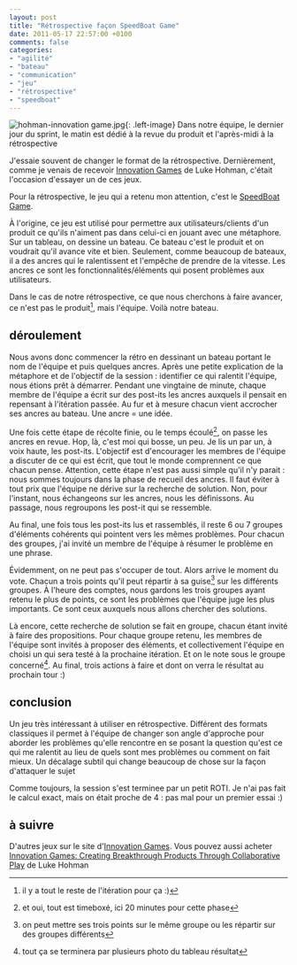 ```yaml
---
layout: post
title: "Rétrospective façon SpeedBoat Game"
date: 2011-05-17 22:57:00 +0100
comments: false
categories: 
- "agilité"
- "bateau"
- "communication"
- "jeu"
- "rétrospective"
- "speedboat"
---
```

![hohman-innovation game.jpg](https://blog-img.crafting-labs.fr/couverture/.hohman_-_innovation_game_s.jpg){: .left-image}
 Dans notre équipe, le dernier jour du sprint, le matin est dédié à la revue du produit et l'après-midi à la rétrospective

J'essaie souvent de changer le format de la rétrospective. Dernièrement, comme je venais de recevoir [Innovation Games](http://www.amazon.fr/gp/product/0321437292/ref=as_li_ss_tl?ie=UTF8&tag=monbloamoique-21&linkCode=as2&camp=1642&creative=19458&creativeASIN=0321437292) de Luke Hohman, c'était l'occasion d'essayer un de ces jeux.

Pour la rétrospective, le jeu qui a retenu mon attention, c'est le [SpeedBoat Game](http://innovationgames.com/speed-boat/).


 
À l'origine, ce jeu est utilisé pour permettre aux utilisateurs/clients d'un produit ce qu'ils n'aiment pas dans celui-ci en jouant avec une métaphore.
Sur un tableau, on dessine un bateau. Ce bateau c'est le produit et on voudrait qu'il avance vite et bien. Seulement, comme beaucoup de bateaux, il a des ancres qui le ralentissent et l'empêche de prendre de la vitesse. Les ancres ce sont les fonctionnalités/éléments qui posent problèmes aux utilisateurs.

Dans le cas de notre rétrospective, ce que nous cherchons à faire avancer, ce n'est pas le produit[^1], mais l'équipe. Voilà notre bateau.

## déroulement
Nous avons donc commencer la rétro en dessinant un bateau portant le nom de l'équipe et puis quelques ancres. Après une petite explication de la métaphore et de l'objectif de la session : identifier ce qui ralentit l'équipe, nous étions prêt à démarrer.
Pendant une vingtaine de minute, chaque membre de l'équipe a écrit sur des post-its les ancres auxquels il pensait en repensant à l'itération passée.
Au fur et à mesure chacun vient accrocher ses ancres au bateau. Une ancre = une idée.

Une fois cette étape de récolte finie, ou le temps écoulé[^2], on passe les ancres en revue.
Hop, là, c'est moi qui bosse, un peu. Je lis un par un, à voix haute, les post-its. L'objectif est d'encourager les membres de l'équipe a discuter de ce qui est écrit, que tout le monde comprennent ce que chacun pense.
Attention, cette étape n'est pas aussi simple qu'il n'y parait : nous sommes toujours dans la phase de recueil des ancres. Il faut éviter à tout prix que l'équipe ne dérive sur la recherche de solution. Non, pour l'instant, nous échangeons sur les ancres, nous les définissons.
Au passage, nous regroupons les post-it qui se ressemble.

Au final, une fois tous les post-its lus et rassemblés, il reste 6 ou 7 groupes d'éléments cohérents qui pointent vers les mêmes problèmes.
Pour chacun des groupes, j'ai invité un membre de l'équipe à résumer le problème en une phrase.

Évidemment, on ne peut pas s'occuper de tout. Alors arrive le moment du vote. Chacun a trois points qu'il peut répartir à sa guise[^3] sur les différents groupes.
À l'heure des comptes, nous gardons les trois groupes ayant retenu le plus de points, ce sont les problèmes que l'équipe juge les plus importants.
Ce sont ceux auxquels nous allons chercher des solutions.

Là encore, cette recherche de solution se fait en groupe, chacun étant invité à faire des propositions. Pour chaque groupe retenu, les membres de l'équipe sont invités à proposer des éléments, et collectivement l'équipe en choisi un qui sera testé à la prochaine itération. Et on le note sous le groupe concerné[^4]. Au final, trois actions à faire et dont on verra le résultat au prochain tour :)


## conclusion
Un jeu très intéressant à utiliser en rétrospective. Différent des formats classiques il permet à l'équipe de changer son angle d'approche pour aborder les problèmes qu'elle rencontre en se posant la question qu'est ce qui me ralentit au lieu de quels sont mes problèmes ou comment on fait mieux. Un décalage subtil qui change beaucoup de chose sur la façon d'attaquer le sujet

Comme toujours, la session s'est terminee par un petit ROTI. Je n'ai pas fait le calcul exact, mais on était proche de 4 : pas mal pour un premier essai :)

## à suivre
D'autres jeux sur le site d'[Innovation Games](http://innovationgames.com/). Vous pouvez aussi acheter [Innovation Games: Creating Breakthrough Products Through Collaborative Play](http://www.amazon.fr/gp/product/0321437292/ref=as_li_ss_tl?ie=UTF8&tag=monbloamoique-21&linkCode=as2&camp=1642&creative=19458&creativeASIN=0321437292) de Luke Hohman


[^1]: il y a tout le reste de l'itération pour ça :)
[^2]: et oui, tout est timeboxé, ici 20 minutes pour cette phase
[^3]: on peut mettre ses trois points sur le même groupe ou les répartir sur des groupes différents
[^4]: tout ça se terminera par plusieurs photo du tableau résultat
